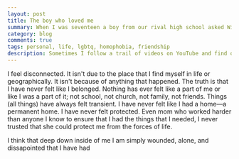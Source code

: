 ```yaml
--- 
layout: post
title: The boy who loved me
summary: When I was seventeen a boy from our rival high school asked Will—our drum major—to pass on a message to me.
category: blog
comments: true
tags: personal, life, lgbtq, homophobia, friendship
description: Sometimes I follow a trail of videos on YouTube and find one that takes me back to times or events in my past that I had all but forgotten. This video reminded me of an episode from high school that makes me sad
---
```

I feel disconnected. It isn't due to the place that I find myself in life or geographically. It isn't because of anything that happened. The truth is that I have never felt like I belonged. Nothing has ever felt like a part of me or like I was a part of it; not school, not church, not family, not friends. Things (all things) have always felt transient. I have never felt like I had a home—a permanent home. I have never felt protected. Even mom who worked harder than anyone I know to ensure that I had the things that I needed, I never trusted that she could protect me from the forces of life. 

I think that deep down inside of me I am simply wounded, alone, and dissapointed that I have had 

